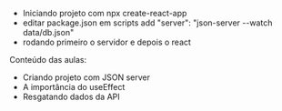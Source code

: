 - Iniciando projeto com npx create-react-app
- editar package.json em scripts add  "server": "json-server --watch data/db.json"
- rodando primeiro o servidor e depois o react

Conteúdo das aulas:
  - Criando projeto com JSON server
  - A importância do useEffect
  - Resgatando dados da API

